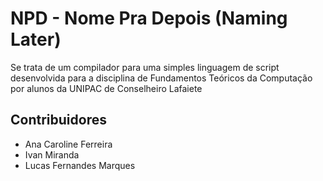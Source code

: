 # NPD - Nome Pra Depois (Naming Later)

Se trata de um compilador para uma simples linguagem de script desenvolvida para a disciplina de Fundamentos Teóricos da Computação por alunos da UNIPAC de Conselheiro Lafaiete

## Contribuidores

* Ana Caroline Ferreira
* Ivan Miranda
* Lucas Fernandes Marques
